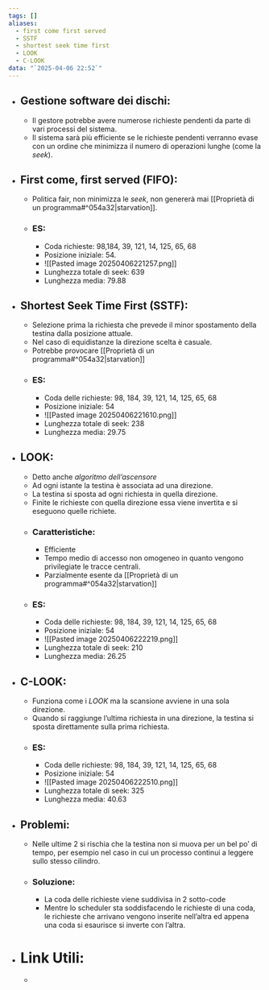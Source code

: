 ```yaml
---
tags: []
aliases:
  - first come first served
  - SSTF
  - shortest seek time first
  - LOOK
  - C-LOOK
data: "`2025-04-06 22:52`"
---
```

- ## Gestione software dei dischi:
	- Il gestore potrebbe avere numerose richieste pendenti da parte di vari processi del sistema.
	- Il sistema sarà più efficiente se le richieste pendenti verranno evase con un ordine che minimizza il numero di operazioni lunghe (come la _seek_).
- ## First come, first served (FIFO):
	- Politica fair, non minimizza le _seek_, non genererà mai [[Proprietà di un programma#^054a32|starvation]].
	- ### ES:
		- Coda richieste: 98,184, 39, 121, 14, 125, 65, 68
		- Posizione iniziale: 54.
		- ![[Pasted image 20250406221257.png]]
		- Lunghezza totale di seek: 639
		- Lunghezza media: 79.88
- ## Shortest Seek Time First (SSTF):
	- Selezione prima la richiesta che prevede il minor spostamento della testina dalla posizione attuale.
	- Nel caso di equidistanze la direzione scelta è casuale.
	- Potrebbe provocare [[Proprietà di un programma#^054a32|starvation]]
	- ### ES:
		- Coda delle richieste: 98, 184, 39, 121, 14, 125, 65, 68
		- Posizione iniziale: 54
		- ![[Pasted image 20250406221610.png]]
		- Lunghezza totale di seek: 238
		- Lunghezza media: 29.75
- ## LOOK:
	- Detto anche _algoritmo dell’ascensore_
	- Ad ogni istante la testina è associata ad una direzione.
	- La testina si sposta ad ogni richiesta in quella direzione.
	- Finite le richieste con quella direzione essa viene invertita e si eseguono quelle richiete.
	- ### Caratteristiche:
		- Efficiente
		- Tempo medio di accesso non omogeneo in quanto vengono privilegiate le tracce centrali.
		- Parzialmente esente da [[Proprietà di un programma#^054a32|starvation]]
	- ### ES:
		- Coda delle richieste: 98, 184, 39, 121, 14, 125, 65, 68
		- Posizione iniziale: 54
		- ![[Pasted image 20250406222219.png]]
		- Lunghezza totale di seek: 210
		- Lunghezza media: 26.25
- ## C-LOOK:
	- Funziona come i _LOOK_ ma la scansione avviene in una sola direzione.
	- Quando si raggiunge l’ultima richiesta in una direzione, la testina si sposta direttamente sulla prima richiesta.
	- ### ES:
		- Coda delle richieste: 98, 184, 39, 121, 14, 125, 65, 68
		- Posizione iniziale: 54
		- ![[Pasted image 20250406222510.png]]
		- Lunghezza totale di seek: 325
		- Lunghezza media: 40.63
- ## Problemi:
	- Nelle ultime 2 si rischia che la testina non si muova per un bel po’ di tempo, per esempio nel caso in cui un processo continui a leggere sullo stesso cilindro.
	- ### Soluzione:
		- La coda delle richieste viene suddivisa in 2 sotto-code
		- Mentre lo scheduler sta soddisfacendo le richieste di una coda, le richieste che arrivano vengono inserite nell’altra ed appena una coda si esaurisce si inverte con l’altra.
- # Link Utili:
	- 
